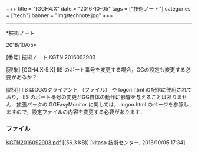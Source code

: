 ﻿+++
title = "[GGH4.X"
date = "2016-10-05"
tags = ["技術ノート"]
categories = ["tech"]
banner = "img/technote.jpg"
+++

-----------------------------------------------------------------------------------------------------------------------------

*技術ノート

2016/10/05*


[番号]
技術ノート KGTN 2016092903

[現象]
[GGH4.X-5.X] IIS
のポート番号を変更する場合，GGの設定も変更する必要があるか？

[説明]
IIS はGGのクライアント （ファイル） や logon.html
の配信に使用されており， IIS
のポート番号の変更がGG自体の動作に影響を与えることはありません．拡張パックの
GGEasyMonitor に関しては， logon.html
のページを参照しますので，設定ファイルの内容を変更する必要があります．


### ファイル

 
 


[KGTN2016092903.pdf](http://techreport.kitasp.net/attachments/download/3111/KGTN2016092903.pdf)
 [(56.3 KB)] [kitasp 技術センター, 2016/10/05
17:34]


 


 

